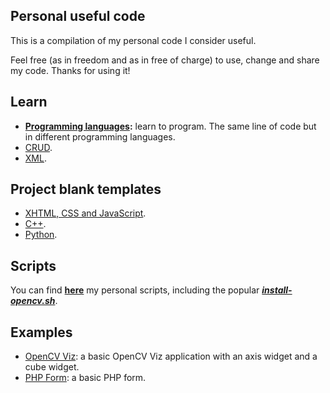 ## Personal useful code

This is a compilation of my personal code I consider useful.

Feel free (as in freedom and as in free of charge) to use, change and share my code. Thanks for using it!

## Learn

* **[Programming languages](learn/prog):** learn to program. The same line of code but in different programming languages.
* [CRUD](learn/crud).
* [XML](learn/xml).

## Project blank templates

* [XHTML, CSS and JavaScript](templates/html).
* [C++](templates/cpp).
* [Python](templates/python).

## Scripts

You can find **[here](scripts)** my personal scripts, including the popular **[_install-opencv.sh_](scripts/bash/install-opencv.sh)**.

## Examples

* [OpenCV Viz](cpp/opencv/viz): a basic OpenCV Viz application with an axis widget and a cube widget.
* [PHP Form](php/form): a basic PHP form.
